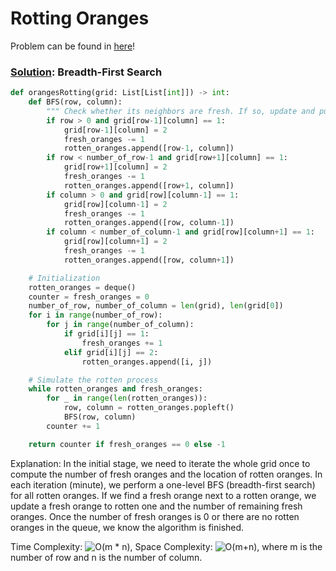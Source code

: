 # Rotting Oranges

Problem can be found in [here](https://leetcode.com/problems/rotting-oranges)!

### [Solution](/Graph/994-RottingOranges/solution.py): Breadth-First Search

```python
def orangesRotting(grid: List[List[int]]) -> int:
    def BFS(row, column):
        """ Check whether its neighbors are fresh. If so, update and push into queue. """
        if row > 0 and grid[row-1][column] == 1:
            grid[row-1][column] = 2
            fresh_oranges -= 1
            rotten_oranges.append([row-1, column])
        if row < number_of_row-1 and grid[row+1][column] == 1:
            grid[row+1][column] = 2
            fresh_oranges -= 1
            rotten_oranges.append([row+1, column])
        if column > 0 and grid[row][column-1] == 1:
            grid[row][column-1] = 2
            fresh_oranges -= 1
            rotten_oranges.append([row, column-1])
        if column < number_of_column-1 and grid[row][column+1] == 1:
            grid[row][column+1] = 2
            fresh_oranges -= 1
            rotten_oranges.append([row, column+1])

    # Initialization
    rotten_oranges = deque()
    counter = fresh_oranges = 0
    number_of_row, number_of_column = len(grid), len(grid[0])
    for i in range(number_of_row):
        for j in range(number_of_column):
            if grid[i][j] == 1:
                fresh_oranges += 1
            elif grid[i][j] == 2:
                rotten_oranges.append([i, j])

    # Simulate the rotten process
    while rotten_oranges and fresh_oranges:
        for _ in range(len(rotten_oranges)):
            row, column = rotten_oranges.popleft()
            BFS(row, column)
        counter += 1

    return counter if fresh_oranges == 0 else -1
```

Explanation: In the initial stage, we need to iterate the whole grid once to compute the number of fresh oranges and the location of rotten oranges. In each iteration (minute), we perform a one-level BFS (breadth-first search) for all rotten oranges. If we find a fresh orange next to a rotten orange, we update a fresh orange to rotten one and the number of remaining fresh oranges. Once the number of fresh oranges is 0 or there are no rotten oranges in the queue, we know the algorithm is finished.

Time Complexity: ![O(m * n)](<https://latex.codecogs.com/svg.image?\inline&space;O(m\cdot&space;n)>), Space Complexity: ![O(m+n)](<https://latex.codecogs.com/svg.image?\inline&space;O(m+n)>), where m is the number of row and n is the number of column.
